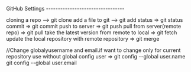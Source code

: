GitHub Settings ---------------------------------

cloning a repo --> git clone <url>
add a file to git --> git add <fileName>
status => git status
commit => git commit
push to server => git push 
pull from server(remote repo) => git pull
take the latest version from remote to local => git fetch
update the local repository with remote repository => git merge

//Change globalyusername and email.if want to change only for current repository use without global
config user => git config --global user.name <name>
git config --global user.email <email>
